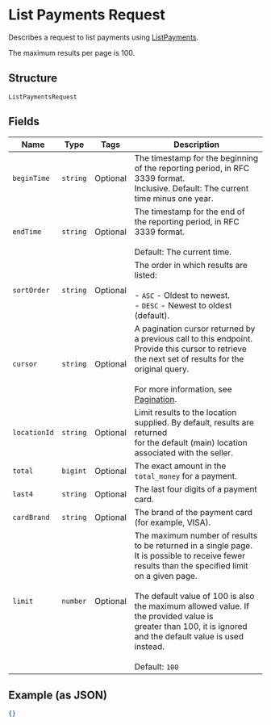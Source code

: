 
# List Payments Request

Describes a request to list payments using
[ListPayments](/doc/api/payments.md#list-payments).

The maximum results per page is 100.

## Structure

`ListPaymentsRequest`

## Fields

| Name | Type | Tags | Description |
|  --- | --- | --- | --- |
| `beginTime` | `string` | Optional | The timestamp for the beginning of the reporting period, in RFC 3339 format.<br>Inclusive. Default: The current time minus one year. |
| `endTime` | `string` | Optional | The timestamp for the end of the reporting period, in RFC 3339 format.<br><br>Default: The current time. |
| `sortOrder` | `string` | Optional | The order in which results are listed:<br><br>- `ASC` - Oldest to newest.<br>- `DESC` - Newest to oldest (default). |
| `cursor` | `string` | Optional | A pagination cursor returned by a previous call to this endpoint.<br>Provide this cursor to retrieve the next set of results for the original query.<br><br>For more information, see [Pagination](https://developer.squareup.com/docs/basics/api101/pagination). |
| `locationId` | `string` | Optional | Limit results to the location supplied. By default, results are returned<br>for the default (main) location associated with the seller. |
| `total` | `bigint` | Optional | The exact amount in the `total_money` for a payment. |
| `last4` | `string` | Optional | The last four digits of a payment card. |
| `cardBrand` | `string` | Optional | The brand of the payment card (for example, VISA). |
| `limit` | `number` | Optional | The maximum number of results to be returned in a single page.<br>It is possible to receive fewer results than the specified limit on a given page.<br><br>The default value of 100 is also the maximum allowed value. If the provided value is<br>greater than 100, it is ignored and the default value is used instead.<br><br>Default: `100` |

## Example (as JSON)

```json
{}
```

